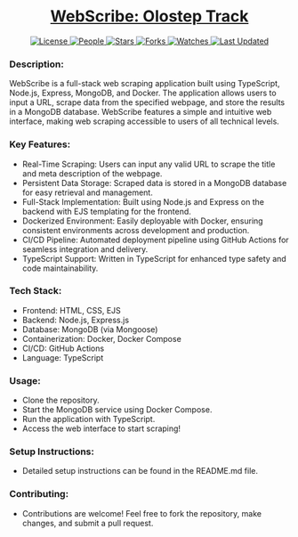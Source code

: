 <div align="center">
 
<h1><a href="https://github.com/CollinsByte/WebScribe">WebScribe: Olostep Track</a></h1>
 
<a href="https://github.com/CollinsByte/WebScribe/blob/main/LICENSE">
<img alt="License" src="https://img.shields.io/github/license/CollinsByte/WebScribe?style=flat&color=eee&label="> </a>

<a href="https://github.com/CollinsByte/WebScribe/graphs/contributors">
<img alt="People" src="https://img.shields.io/github/contributors/CollinsByte/WebScribe?style=flat&color=ffaaf2&label=People"> </a>

<a href="https://github.com/CollinsByte/WebScribe/stargazers">
<img alt="Stars" src="https://img.shields.io/github/stars/CollinsByte/WebScribe?style=flat&color=98c379&label=Stars"> </a>

<a href="https://github.com/CollinsByte/WebScribe/network/members">
<img alt="Forks" src="https://img.shields.io/github/forks/CollinsByte/WebScribe?style=flat&color=66a8e0&label=Forks"> </a>

<a href="https://github.com/CollinsByte/WebScribe/watchers">
<img alt="Watches" src="https://img.shields.io/github/watchers/CollinsByte/WebScribe?style=flat&color=f5d08b&label=Watches"> </a>

<a href="https://github.com/CollinsByte/WebScribe/pulse">
<img alt="Last Updated" src="https://img.shields.io/github/last-commit/CollinsByte/WebScribe?style=flat&color=e06c75&label="> </a>
 
</div>


### Description:
WebScribe is a full-stack web scraping application built using TypeScript, Node.js, Express, MongoDB, and Docker. The application allows users to input a URL, scrape data from the specified webpage, and store the results in a MongoDB database. WebScribe features a simple and intuitive web interface, making web scraping accessible to users of all technical levels.

### Key Features:

* Real-Time Scraping: Users can input any valid URL to scrape the title and meta description of the webpage.
* Persistent Data Storage: Scraped data is stored in a MongoDB database for easy retrieval and management.
* Full-Stack Implementation: Built using Node.js and Express on the backend with EJS templating for the frontend.
* Dockerized Environment: Easily deployable with Docker, ensuring consistent environments across development and production.
* CI/CD Pipeline: Automated deployment pipeline using GitHub Actions for seamless integration and delivery.
* TypeScript Support: Written in TypeScript for enhanced type safety and code maintainability.

### Tech Stack:
- Frontend: HTML, CSS, EJS
- Backend: Node.js, Express.js
- Database: MongoDB (via Mongoose)
- Containerization: Docker, Docker Compose
- CI/CD: GitHub Actions
- Language: TypeScript

### Usage:
- Clone the repository.
- Start the MongoDB service using Docker Compose.
- Run the application with TypeScript.
- Access the web interface to start scraping!

### Setup Instructions:
- Detailed setup instructions can be found in the README.md file.

### Contributing:
- Contributions are welcome! Feel free to fork the repository, make changes, and submit a pull request.